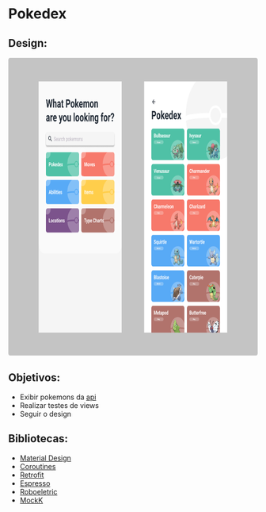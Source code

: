 # Pokedex

## Design:

<img src="Design.png" width="800" height="600"/>

## Objetivos:
- Exibir pokemons da [api](https://pokeapi.co/)
- Realizar testes de views
- Seguir o design

## Bibliotecas:
- [Material Design](https://material.io/develop/android/)
- [Coroutines](https://developer.android.com/kotlin/coroutines?gclid=EAIaIQobChMIsOK0lMPd8QIVgYCRCh2mqwx6EAAYASAAEgIvB_D_BwE&gclsrc=aw.ds)
- [Retrofit](https://square.github.io/retrofit/)
- [Espresso](https://developer.android.com/training/testing/espresso)
- [Roboeletric](http://robolectric.org/)
- [MockK](https://mockk.io/)






